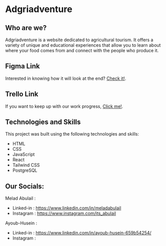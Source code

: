 # Adgriadventure

## Who are we?

Adgriadventure is a website dedicated to agricultural tourism. It offers a variety of unique and educational experiences that allow you to learn about where your food comes from and connect with the people who produce it.



## Figma Link

Interested in knowing how it will look at the end? [Check it!](https://www.figma.com/file/2WXkvIYs1uWDI2JGQh4YQD/Untitled?type=design&node-id=0%3A1&mode=design&t=ZVQKBTckRKUb3VsJ-1).


## Trello Link

If you want to keep up with our work progress, [Click me!](https://trello.com/invite/b/37QgUd3l/ATTIfe8f0cb42bdea9ab7a36af7107b5af54D03085B8/masterpiece).


## Technologies and Skills

This project was built using the following technologies and skills:

* HTML
* CSS
* JavaScript
* React 
* Tailwind CSS
* PostgreSQL

## Our Socials: 

Melad Abulail :
* Linked-in : https://www.linkedin.com/in/meladabulail
* Instagram : https://www.instagram.com/its_abulail

Ayoub-Husein :
* Linked-in : https://www.linkedin.com/in/ayoub-husein-659b54254/
* Instagram : 
